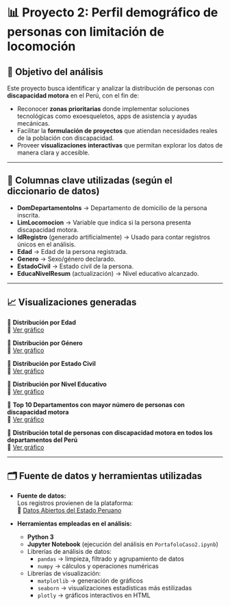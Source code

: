 # 📊 Proyecto 2: Perfil demográfico de personas con limitación de locomoción 

## 🎯 Objetivo del análisis  
Este proyecto busca identificar y analizar la distribución de personas con **discapacidad motora** en el Perú, con el fin de:  

- Reconocer **zonas prioritarias** donde implementar soluciones tecnológicas como exoesqueletos, apps de asistencia y ayudas mecánicas.  
- Facilitar la **formulación de proyectos** que atiendan necesidades reales de la población con discapacidad.  
- Proveer **visualizaciones interactivas** que permitan explorar los datos de manera clara y accesible.  

---

## 📂 Columnas clave utilizadas (según el diccionario de datos)  
- **DomDepartamentoIns** → Departamento de domicilio de la persona inscrita.  
- **LimLocomocion** → Variable que indica si la persona presenta discapacidad motora.  
- **IdRegistro** (generado artificialmente) → Usado para contar registros únicos en el análisis.  
- **Edad** → Edad de la persona registrada.  
- **Genero** → Sexo/género declarado.  
- **EstadoCivil** → Estado civil de la persona.  
- **EducaNivelResum** (actualización) → Nivel educativo alcanzado.  

---

## 📈 Visualizaciones generadas  

🔹 **Distribución por Edad**  
🔗 [Ver gráfico](./graficos/grafico_distribucion_edad.html)  

🔹 **Distribución por Género**  
🔗 [Ver gráfico](./graficos/grafico_Distribución_por_Género.html)  

🔹 **Distribución por Estado Civil**  
🔗 [Ver gráfico](./graficos/grafico_Distribución_por_Estado_Civil.html)  

🔹 **Distribución por Nivel Educativo**  
🔗 [Ver gráfico](./graficos/grafico_Distribución_por_Nivel_Educativo.html)  

🔹 **Top 10 Departamentos con mayor número de personas con discapacidad motora**  
🔗 [Ver gráfico](./graficos/top10_departamentos.png)  

🔹 **Distribución total de personas con discapacidad motora en todos los departamentos del Perú**  
🔗 [Ver gráfico](./graficos/distribucion_total.png)  

---

## 🗂️ Fuente de datos y herramientas utilizadas  

- **Fuente de datos:**  
  Los registros provienen de la plataforma:  
  🔗 [Datos Abiertos del Estado Peruano](https://www.datosabiertos.gob.pe/)  

- **Herramientas empleadas en el análisis:**  
  - **Python 3**  
  - **Jupyter Notebook** (ejecución del análisis en `PortafoloCaso2.ipynb`)  
  - Librerías de análisis de datos:  
    - `pandas` → limpieza, filtrado y agrupamiento de datos  
    - `numpy` → cálculos y operaciones numéricas  
  - Librerías de visualización:  
    - `matplotlib` → generación de gráficos  
    - `seaborn` → visualizaciones estadísticas más estilizadas  
    - `plotly` → gráficos interactivos en HTML  
